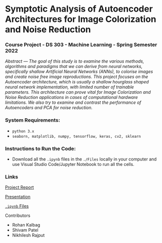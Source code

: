 # Symptotic Analysis of Autoencoder Architectures for Image Colorization and Noise Reduction

### Course Project - DS 303 - Machine Learning - Spring Semester 2022

*Abstract — The goal of this study is to examine the various
methods, algorithms and paradigms that we can derive from neural networks, 
specifically shallow Artificial Neural Networks (ANNs), 
to colorise images and create noise free image reproductions.
This project focuses on the Autoencoder architecture, 
which is usually a shallow hourglass shaped neural
network implementation, with limited number of trainable
parameters. This architecture can prove vital for Image Colorization and Noise Reduction
applications in cases of computational hardware limitations. We also
try to examine and contrast the performance of Autoencoders
and PCA for noise reduction.*

### System Requirements: 
- ```python 3.x```
- ```seaborn, matplotlib, numpy, tensorflow, keras, cv2, sklearn```

### Instructions to Run the Code:
- Download all the ```.ipynb``` files in the ```./Files``` locally in your computer and use Visual Studio Code/Jupyter Notebook to run all the cells.

### Links
[Project Report](https://github.com/rohankalbag/DS303_Project/blob/main/Report.pdf)

[Presentation](https://github.com/rohankalbag/DS303_Project/blob/main/Presentation.pdf)

[```.ipynb``` Files](https://github.com/rohankalbag/DS303_Project/tree/main/Files)

Contributors
- Rohan Kalbag
- Shivam Patel
- Nikhilesh Rajput
